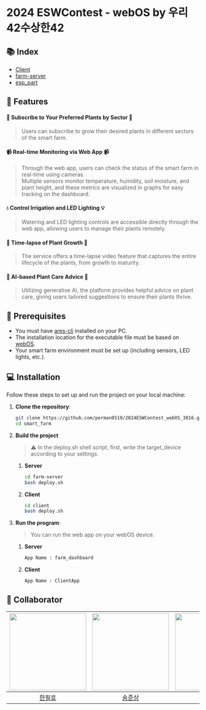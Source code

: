 # 2024 ESWContest - webOS by 우리42수상한42

## 📚 Index
- [Client](./client/README.md)
- [farm-server](./farm-server/README.md)
- [esp_part](./esp_part/README.md)

## 🌿 Features
#### 🌱 Subscribe to Your Preferred Plants by Sector 🌱
> Users can subscribe to grow their desired plants in different sectors of the smart farm.

#### 📹 Real-time Monitoring via Web App 📹
> Through the web app, users can check the status of the smart farm in real-time using cameras. <br>
> Multiple sensors monitor temperature, humidity, soil moisture, and plant height, and these metrics are visualized in graphs for easy tracking on the dashboard.

#### 💧 Control Irrigation and LED Lighting 💡
> Watering and LED lighting controls are accessible directly through the web app, allowing users to manage their plants remotely.

#### 🎥 Time-lapse of Plant Growth 🎥
> The service offers a time-lapse video feature that captures the entire lifecycle of the plants, from growth to maturity.

#### 🤖 AI-based Plant Care Advice 🌿
> Utilizing generative AI, the platform provides helpful advice on plant care, giving users tailored suggestions to ensure their plants thrive.

## 📜 Prerequisites
* You must have [ares-cli](https://www.webosose.org/docs/tools/sdk/cli/cli-user-guide/#step-02-installing-cli) installed on your PC.
* The installation location for the executable file must be based on [webOS](https://www.webosose.org/).
* Your smart farm environment must be set up (including sensors, LED lights, etc.).

## 💻 Installation

Follow these steps to set up and run the project on your local machine:

1. **Clone the repository**:
    ```bash
    git clone https://github.com/perman0519/2024ESWContest_webOS_3016.git smart_farm
    cd smart_farm
    ```

2. **Build the project**
   > ⚠️ In the deploy.sh shell script, first, write the target_device according to your settings.
   1. **Server**
      ```bash
      cd farm-server
      bash deploy.sh
      ```
   2. **Client**
      ```bash
      cd client
      bash deploy.sh
      ```
3. **Run the program**:
   > You can run the web app on your webOS device.
   1. **Server**
      ```bash
      App Name : farm_dashboard
      ```
   2. **Client**
      ```bash
      App Name : ClientApp
      ```

## 🙌 Collaborator
|<img src="https://avatars.githubusercontent.com/u/58614643?v=4" width="200" height="200"/>|<img src="https://avatars.githubusercontent.com/u/102403228?v=4" width="200" height="200"/>|<img src="https://avatars.githubusercontent.com/u/117874685?v=4" width="200" height="200"/>|<img src="https://avatars.githubusercontent.com/u/115722373?v=4" width="200" height="200"/>|
|:-:|:-:|:-:|:-:|
|[한필호](https://github.com/ph-han)|[송준상](https://github.com/perman0519)|[이상민](https://github.com/sanglee2)|[구혁모](https://github.com/siru02)|
